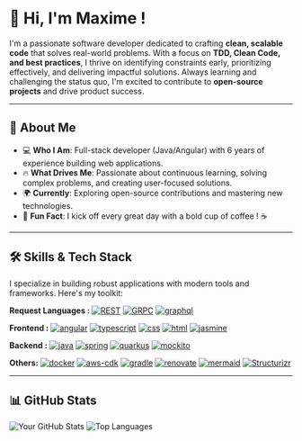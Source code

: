 # 👋 Hi, I'm Maxime !

I'm a passionate software developer dedicated to crafting **clean, scalable code** that solves real-world problems. With a focus on **TDD, Clean Code, and best practices**, I thrive on identifying constraints early, prioritizing effectively, and delivering impactful solutions. Always learning and challenging the status quo, I'm excited to contribute to **open-source projects** and drive product success.

---

## 🌟 About Me

- 💻 **Who I Am**: Full-stack developer (Java/Angular) with 6 years of experience building web applications.
- 🔥 **What Drives Me**: Passionate about continuous learning, solving complex problems, and creating user-focused solutions.
- 🌍 **Currently**: Exploring open-source contributions and mastering new technologies.
- 🎯 **Fun Fact**: I kick off every great day with a bold cup of coffee ! ☕️

---

## 🛠️ Skills & Tech Stack

I specialize in building robust applications with modern tools and frameworks. Here's my toolkit:

<b>Request Languages : </b> 
[![REST](https://img.shields.io/badge/REST-007ACC?style=flat-square&logo=&logoColor=white)](#) [![GRPC](https://img.shields.io/badge/GRPC-00C4B4?style=flat-square&logo=&logoColor=white)](https://grpc.io) [![graphql](https://img.shields.io/badge/Graphql-E10098?style=flat-square&logo=Graphql&logoColor=white)](https://graphql.org)


<b>Frontend :</b>
[![angular](https://img.shields.io/badge/Angular-CB2B36?style=flat-square&logo=Angular&logoColor=white)](https://angular.dev) 
[![typescript](https://img.shields.io/badge/TypeScript-3178C6?style=flat-square&logo=TypeScript&logoColor=white)](https://www.typescriptlang.org)
[![css](https://img.shields.io/badge/CSS-663399?style=flat-square&logo=CSS&logoColor=white)](#)
[![html](https://img.shields.io/badge/HTML-E34F26?style=flat-square&logo=HTML5&logoColor=white)](#)
[![jasmine](https://img.shields.io/badge/Jasmine-8A4182?style=flat-square&logo=Jasmine&logoColor=white)](https://jasmine.github.io)


<b>Backend :</b>
[![java](https://img.shields.io/badge/Java-ED8B00?style=flat-square&logo=&logoColor=white)](https://www.java.com/fr)
[![spring](https://img.shields.io/badge/Spring/Springboot-6DB33F?style=flat-square&logo=Spring&logoColor=white)](https://spring.io)
[![quarkus](https://img.shields.io/badge/Quarkus-4695EB?style=flat-square&logo=Quarkus&logoColor=white)](https://quarkus.io)
[![mockito](https://img.shields.io/badge/Mockito-000000?style=flat-square&logo=&logoColor=white)](https://site.mockito.org)

<b>Others: </b>
[![docker](https://img.shields.io/badge/Docker-2496ED?style=flat-square&logo=Docker&logoColor=white)](https://www.docker.com)
[![aws-cdk](https://img.shields.io/badge/AWS-CDK-232F3E?style=flat-square&logo=&logoColor=white)](https://docs.aws.amazon.com/cdk/api/v2)
[![gradle](https://img.shields.io/badge/Gradle-02303A?style=flat-square&logo=Gradle&logoColor=white)](https://gradle.org)
[![renovate](https://img.shields.io/badge/Renovate-308BE3?style=flat-square&logo=Renovate&logoColor=white)](https://docs.renovatebot.com)
[![mermaid](https://img.shields.io/badge/Mermaid-FF3670?style=flat-square&logo=Mermaid&logoColor=white)](https://mermaid.live)
[![Structurizr](https://img.shields.io/badge/Structurizr-1168BD?style=flat-square&logo=&logoColor=white)](https://structurizr.com)

---

<!-- Optional: GitHub Stats for visual flair (need to contributions) -->
## 📊 GitHub Stats

![Your GitHub Stats](https://github-readme-stats.vercel.app/api?username=MaximeRebillard&show_icons=true&theme=radical&layout=compact)
![Top Languages](https://github-readme-stats.vercel.app/api/top-langs/?username=MaximeRebillard&layout=compact&theme=radical)
